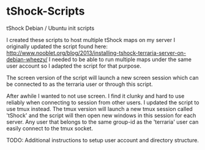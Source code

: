 tShock-Scripts
==============

tShock Debian / Ubuntu init scripts

I created these scripts to host multiple tShock maps on my server
I originally updated the script found here: http://www.nooblet.org/blog/2013/installing-tshock-terraria-server-on-debian-wheezy/
I needed to be able to run multiple maps under the same user account so I adapted the script for that purpose.

The screen version of the script will launch a new screen session which can be connected to as the terraria user or through this script.

After awhile I wanted to not use screen. I find it clunky and hard to use reliably when connecting to session from other users.
I updated the script to use tmux instead. The tmux version will launch a new tmux session called 'tShock' and the script will then open new windows in this session for each server.
Any user that belongs to the same group-id as the 'terraria' user can easily connect to the tmux socket.

TODO: Additional instructions to setup user account and directory structure.

